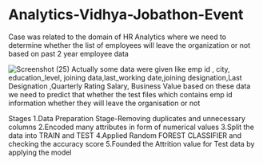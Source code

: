 # Analytics-Vidhya-Jobathon-Event
Case was related to the domain of HR Analytics where we need to determine whether the list of employees will leave the organization or not based on past 2 year employee data 

![Screenshot (25)](https://user-images.githubusercontent.com/80028817/142823037-70a0ae3b-af25-4fb0-b62e-5b9cf4d8a1ff.png)
Actually some data were given like emp id , city, education_level, joining data,last_working date,joining designation,Last Designation ,Quarterly Rating Salary, Business Value
based on these data we need to predict that whether the test files which contains emp id information whether they will leave the organisation or not

Stages
1.Data Preparation Stage-Removing duplicates and unnecessary columns
2.Encoded many attributes in form of numerical values
3.Split the data into TRAIN and TEST
4.Applied Random FOREST CLASSIFIER and checking the accuracy score 
5.Founded the Attrition value for Test data by applying the model
